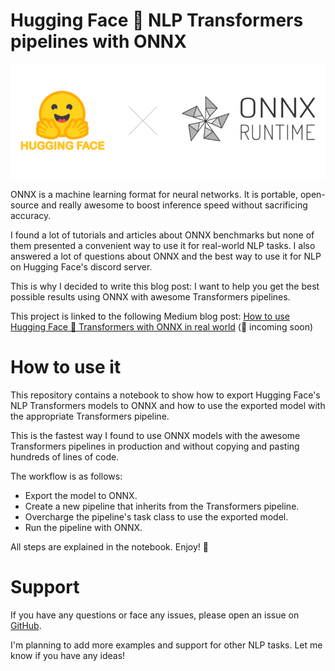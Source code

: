 # Hugging Face 🤗 NLP Transformers pipelines with ONNX

![logo](assets/logo.png)

ONNX is a machine learning format for neural networks. It is portable, open-source and really awesome to boost
inference speed without sacrificing accuracy. 

I found a lot of tutorials and articles about ONNX benchmarks but none of them presented a convenient way to use it for 
real-world NLP tasks. I also answered a lot of questions about ONNX and the best way to use it for NLP on Hugging Face's 
discord server.

This is why I decided to write this blog post: I want to help you get the best possible results using ONNX with awesome 
Transformers pipelines.

This project is linked to the following Medium blog post: 
[How to use Hugging Face 🤗 Transformers with ONNX in real world]() (🚧 incoming soon)

# How to use it

This repository contains a notebook to show how to export Hugging Face's NLP Transformers models to ONNX and how to use
the exported model with the appropriate Transformers pipeline.

This is the fastest way I found to use ONNX models with the awesome Transformers pipelines in production and without 
copying and pasting hundreds of lines of code.

The workflow is as follows:

- Export the model to ONNX.
- Create a new pipeline that inherits from the Transformers pipeline.
- Overcharge the pipeline's task class to use the exported model.
- Run the pipeline with ONNX.

All steps are explained in the notebook. Enjoy! 🤗

# Support

If you have any questions or face any issues, please open an issue on [GitHub](https://github.com/ChainYo/transformers-pipeline-onnx/issues).

I'm planning to add more examples and support for other NLP tasks. Let me know if you have any ideas!
